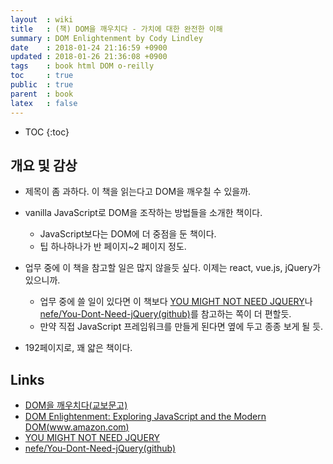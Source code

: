 ```yaml
---
layout  : wiki
title   : (책) DOM을 깨우치다 - 가치에 대한 완전한 이해
summary : DOM Enlightenment by Cody Lindley
date    : 2018-01-24 21:16:59 +0900
updated : 2018-01-26 21:36:08 +0900
tags    : book html DOM o-reilly
toc     : true
public  : true
parent  : book
latex   : false
---
```

* TOC
{:toc}

## 개요 및 감상

* 제목이 좀 과하다. 이 책을 읽는다고 DOM을 깨우칠 수 있을까.
* vanilla JavaScript로 DOM을 조작하는 방법들을 소개한 책이다.
    * JavaScript보다는 DOM에 더 중점을 둔 책이다.
    * 팁 하나하나가 반 페이지~2 페이지 정도.

* 업무 중에 이 책을 참고할 일은 많지 않을듯 싶다. 이제는 react, vue.js, jQuery가 있으니까.
    * 업무 중에 쓸 일이 있다면 이 책보다 [YOU MIGHT NOT NEED JQUERY](http://youmightnotneedjquery.com/ )나 [nefe/You-Dont-Need-jQuery(github)](https://github.com/nefe/You-Dont-Need-jQuery )를 참고하는 쪽이 더 편할듯.
    * 만약 직접 JavaScript 프레임워크를 만들게 된다면 옆에 두고 종종 보게 될 듯.
* 192페이지로, 꽤 얇은 책이다.

## Links

* [DOM을 깨우치다(교보문고)](http://www.kyobobook.co.kr/product/detailViewKor.laf?ejkGb=KOR&barcode=9788994774510)
* [DOM Enlightenment: Exploring JavaScript and the Modern DOM(www.amazon.com)](https://www.amazon.com/DOM-Enlightenment-Exploring-JavaScript-Modern/dp/1449342841)
* [YOU MIGHT NOT NEED JQUERY](http://youmightnotneedjquery.com/ )
* [nefe/You-Dont-Need-jQuery(github)](https://github.com/nefe/You-Dont-Need-jQuery )
